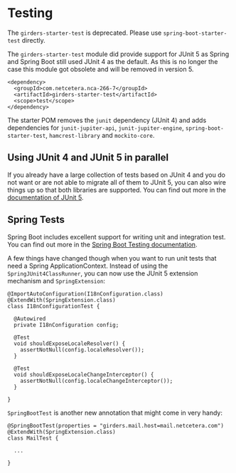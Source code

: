 # Testing

The `girders-starter-test` is deprecated. Please use `spring-boot-starter-test` directly.

The `girders-starter-test` module did provide support for JUnit 5 as Spring and Spring Boot still used JUnit 4 as the 
default. As this is no longer the case this module got obsolete and will be removed in version 5.

    <dependency>
      <groupId>com.netcetera.nca-266-7</groupId>
      <artifactId>girders-starter-test</artifactId>
      <scope>test</scope>
    </dependency>

The starter POM removes the `junit` dependency (JUnit 4) and adds dependencies for `junit-jupiter-api`,
`junit-jupiter-engine`, `spring-boot-starter-test`, `hamcrest-library` and `mockito-core`.

## Using JUnit 4 and JUnit 5 in parallel

If you already have a large collection of tests based on JUnit 4 and you do not want or are not able to migrate all of
them to JUnit 5, you can also wire things up so that both libraries are supported. You can find out more in the
[documentation of JUnit 5](http://junit.org/junit5/docs/current/user-guide/#running-tests-build-maven).

## Spring Tests

Spring Boot includes excellent support for writing unit and integration test. You can find out more in the
[Spring Boot Testing documentation](https://docs.spring.io/spring-boot/docs/current/reference/htmlsingle/#boot-features-testing-spring-boot-applications).

A few things have changed though when you want to run unit tests that need a Spring ApplicationContext. Instead of
using the `SpringJUnit4ClassRunner`, you can now use the JUnit 5 extension mechanism and `SpringExtension`:

    @ImportAutoConfiguration(I18nConfiguration.class)
    @ExtendWith(SpringExtension.class)
    class I18nConfigurationTest {
    
      @Autowired
      private I18nConfiguration config;
    
      @Test
      void shouldExposeLocaleResolver() {
        assertNotNull(config.localeResolver());
      }
    
      @Test
      void shouldExposeLocaleChangeInterceptor() {
        assertNotNull(config.localeChangeInterceptor());
      }
    
    }
    
`SpringBootTest` is another new annotation that might come in very handy:

    @SpringBootTest(properties = "girders.mail.host=mail.netcetera.com")
    @ExtendWith(SpringExtension.class)
    class MailTest {
    
      ...
    
    }
